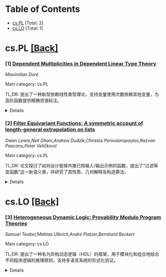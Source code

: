 <div id=toc></div>

# Table of Contents

- [cs.PL](#cs.PL) [Total: 2]
- [cs.LO](#cs.LO) [Total: 1]


<div id='cs.PL'></div>

# cs.PL [[Back]](#toc)

### [1] [Dependent Multiplicities in Dependent Linear Type Theory](https://arxiv.org/abs/2507.08759)
*Maximilian Doré*

Main category: cs.PL

TL;DR: 提出了一种新型依赖线性类型理论，支持变量使用次数依赖其他变量，为高阶函数提供精确资源标注。


<details>
  <summary>Details</summary>
Motivation: 现有系统无法为某些高阶函数提供精确的资源标注，需要一种支持依赖多重性的类型理论。

Method: 通过将线性逻辑嵌入依赖类型理论，并定义其与宿主理论的交互，利用自然数类型实现依赖多重性的定量类型系统。

Result: 理论语义结合了依赖类型理论和线性逻辑的标准模型，并在Agda中实现。

Conclusion: 该理论可扩展至任何依赖类型语言，为高阶函数提供更精确的资源管理。

Abstract: We present a novel dependent linear type theory in which the multiplicity of
some variable - i.e., the number of times the variable can be used in a program
- can depend on other variables. This allows us to give precise resource
annotations to many higher-order functions that cannot be adequately typed in
any other system. Inspired by the Dialectica translation, our typing discipline
is obtained by embedding linear logic into dependent type theory and specifying
how the embedded logic interacts with the host theory. We can then use a
standard natural numbers type to obtain a quantitative typing system with
dependent multiplicities. We characterise the semantics for our theory as a
combination of standard models of dependent type theory and linear logic. Our
system can be added to any dependently typed language, which we demonstrate
with an implementation in Agda.

</details>


### [2] [Filter Equivariant Functions: A symmetric account of length-general extrapolation on lists](https://arxiv.org/abs/2507.08796)
*Owen Lewis,Neil Ghani,Andrew Dudzik,Christos Perivolaropoulos,Razvan Pascanu,Petar Veličković*

Main category: cs.PL

TL;DR: 论文探讨了如何设计能够外推已知输入/输出示例的函数，提出了“过滤等变函数”这一新语义类，并研究了其性质、几何解释及构造算法。


<details>
  <summary>Details</summary>
Motivation: 研究如何定义“好”的外推函数，特别是在列表函数中遵循规则的行为，以解决外推问题的不确定性。

Method: 引入过滤等变函数的概念，证明其基本定理，并与映射等变函数关联，同时提供几何解释和构造算法。

Result: 展示了过滤等变函数的示例、基本定理、几何对应关系，并提出了完美外推的构造算法。

Conclusion: 过滤等变函数为外推问题提供了有效的解决方案，其几何和算法特性为未来研究奠定了基础。

Abstract: What should a function that extrapolates beyond known input/output examples
look like? This is a tricky question to answer in general, as any function
matching the outputs on those examples can in principle be a correct
extrapolant. We argue that a "good" extrapolant should follow certain kinds of
rules, and here we study a particularly appealing criterion for rule-following
in list functions: that the function should behave predictably even when
certain elements are removed. In functional programming, a standard way to
express such removal operations is by using a filter function. Accordingly, our
paper introduces a new semantic class of functions -- the filter equivariant
functions. We show that this class contains interesting examples, prove some
basic theorems about it, and relate it to the well-known class of map
equivariant functions. We also present a geometric account of filter
equivariants, showing how they correspond naturally to certain simplicial
structures. Our highlight result is the amalgamation algorithm, which
constructs any filter-equivariant function's output by first studying how it
behaves on sublists of the input, in a way that extrapolates perfectly.

</details>


<div id='cs.LO'></div>

# cs.LO [[Back]](#toc)

### [3] [Heterogeneous Dynamic Logic: Provability Modulo Program Theories](https://arxiv.org/abs/2507.08581)
*Samuel Teuber,Mattias Ulbrich,André Platzer,Bernhard Beckert*

Main category: cs.LO

TL;DR: 提出了一种名为异构动态逻辑（HDL）的框架，用于模块化和组合地结合不同程序逻辑的推理原则，支持多语言系统的形式化验证。


<details>
  <summary>Details</summary>
Motivation: 多语言系统的形式化验证具有挑战性，需要一种能够灵活组合不同程序逻辑的方法。

Method: HDL框架通过动态理论的提升和组合操作，支持跨语言推理，并在Isabelle中形式化验证其正确性。

Result: 证明了提升和组合操作的相对完备性，并通过汽车案例展示了HDL的实际应用。

Conclusion: HDL为多语言系统的形式化验证提供了一种模块化和可扩展的解决方案。

Abstract: Formally specifying, let alone verifying, properties of systems involving
multiple programming languages is inherently challenging. We introduce
Heterogeneous Dynamic Logic (HDL), a framework for combining reasoning
principles from distinct (dynamic) program logics in a modular and
compositional way. HDL mirrors the architecture of satisfiability modulo
theories (SMT): Individual dynamic logics, along with their calculi, are
treated as dynamic theories that can be flexibly combined to reason about
heterogeneous systems whose components are verified using different program
logics. HDL provides two key operations: Lifting extends an individual dynamic
theory with new program constructs (e.g., the havoc operation or regular
programs) and automatically augments its calculus with sound reasoning
principles for the new constructs; and Combination enables cross-language
reasoning in a single modality via Heterogeneous Dynamic Theories, facilitating
the reuse of existing proof infrastructure. We formalize dynamic theories,
their lifting and combination in Isabelle, and prove the soundness of all proof
rules. We also prove relative completeness theorems for lifting and
combination: Under common assumptions, reasoning about lifted or combined
theories is no harder than reasoning about the constituent dynamic theories and
their common first-order structure (i.e., the "data theory"). We demonstrate
HDL's utility by verifying an automotive case study in which a Java controller
(formalized in Java dynamic logic) steers a plant model (formalized in
differential dynamic logic).

</details>
